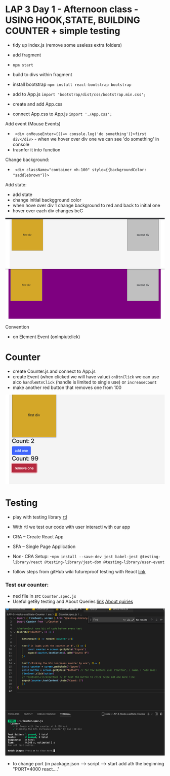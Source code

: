 # LAP 3 Day 1 - Afternoon class - USING HOOK,STATE, BUILDING COUNTER + simple testing


- tidy up index.js (remove some useless extra folders)
- add fragment 

- `npm start` 
- build to divs within fragment
- install bootstrap 
 `npm install react-bootstrap bootstrap`
- add to App.js 
 `import 'bootstrap/dist/css/bootstrap.min.css';`
- create and add App.css
- connect App.css to App.js `import './App.css';`

Add event (Mouse Events)
- ` <div onMouseEnter={()=> console.log('do something')}>first div</div>` - when we hover over div one we can see 'do something' in console
- trasnfer it into function 

Change background:
- ` <div className="container vh-100" style={{backgroundColor: "saddlebrown"}}>`

Add state:
- add state 
- change initial backgground color
- when hove over div 1 change background to red and back to initial one
- hover over each div changes bcC 

![pic1](./assets/pic1.png)
![pic2](./assets/pic2.png)


Convention
- on Element Event (onInpiutclick)


# Counter
- create Counter.js and connect to App.js
- create Event (when clicked we will have value) `onBtnClick` we can use alco `handleBtnClick` (handle is limited to single use) or `increaseCount`
- make another red button that removes one from 100

![pic2](./assets/count.png)


# Testing
- play with testing library [rtl](https://testing-library.com/docs/react-testing-library/intro/)
- With rtl we test our code with user interacti with our app
- CRA – Create React App
- SPA – Single Page Application

- Non- CRA Setup:
-`npm install --save-dev jest babel-jest @testing-library/react @testing-library/jest-dom @testing-library/user-event`
 - follow steps from gitHub wiki futureproof testing with React [link](https://github.com/getfutureproof/fp_guides_wiki/wiki/Testing-React:-Jest-and-React-Testing-Library)


### Test our counter: 
- ned file in src `Counter.spec.js`
- Useful getBy testing and About Queries [link](https://testing-library.com/docs/queries/byrole)
[About quiries](https://testing-library.com/docs/queries/about)


![test](./assets/test.png)


- to change port (in package.json --> script --> start add ath the beginning "PORT=4000 react...."
